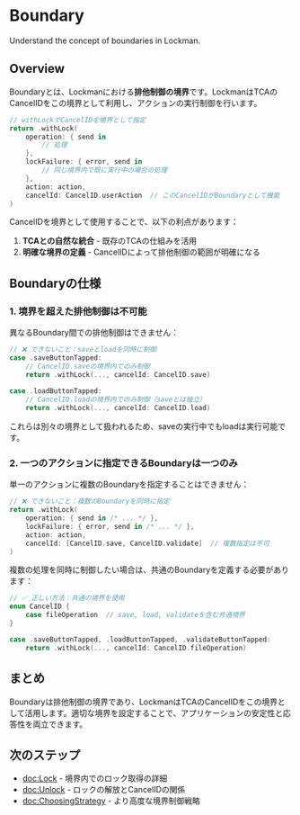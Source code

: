 # Boundary

Understand the concept of boundaries in Lockman.

## Overview

Boundaryとは、Lockmanにおける**排他制御の境界**です。LockmanはTCAのCancelIDをこの境界として利用し、アクションの実行制御を行います。

```swift
// withLockでCancelIDを境界として指定
return .withLock(
    operation: { send in
        // 処理
    },
    lockFailure: { error, send in
        // 同じ境界内で既に実行中の場合の処理
    },
    action: action,
    cancelId: CancelID.userAction  // このCancelIDがBoundaryとして機能
)
```

CancelIDを境界として使用することで、以下の利点があります：

1. **TCAとの自然な統合** - 既存のTCAの仕組みを活用
2. **明確な境界の定義** - CancelIDによって排他制御の範囲が明確になる

## Boundaryの仕様

### 1. 境界を超えた排他制御は不可能

異なるBoundary間での排他制御はできません：

```swift
// ❌ できないこと：saveとloadを同時に制御
case .saveButtonTapped:
    // CancelID.saveの境界内でのみ制御
    return .withLock(..., cancelId: CancelID.save)
    
case .loadButtonTapped:
    // CancelID.loadの境界内でのみ制御（saveとは独立）
    return .withLock(..., cancelId: CancelID.load)
```

これらは別々の境界として扱われるため、saveの実行中でもloadは実行可能です。

### 2. 一つのアクションに指定できるBoundaryは一つのみ

単一のアクションに複数のBoundaryを指定することはできません：

```swift
// ❌ できないこと：複数のBoundaryを同時に指定
return .withLock(
    operation: { send in /* ... */ },
    lockFailure: { error, send in /* ... */ },
    action: action,
    cancelId: [CancelID.save, CancelID.validate]  // 複数指定は不可
)
```

複数の処理を同時に制御したい場合は、共通のBoundaryを定義する必要があります：

```swift
// ✅ 正しい方法：共通の境界を使用
enum CancelID {
    case fileOperation  // save, load, validateを含む共通境界
}

case .saveButtonTapped, .loadButtonTapped, .validateButtonTapped:
    return .withLock(..., cancelId: CancelID.fileOperation)
```

## まとめ

Boundaryは排他制御の境界であり、LockmanはTCAのCancelIDをこの境界として活用します。適切な境界を設定することで、アプリケーションの安定性と応答性を両立できます。

## 次のステップ

- <doc:Lock> - 境界内でのロック取得の詳細
- <doc:Unlock> - ロックの解放とCancelIDの関係
- <doc:ChoosingStrategy> - より高度な境界制御戦略
